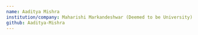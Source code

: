 ```yaml
---
name: Aaditya Mishra
institution/company: Maharishi Markandeshwar (Deemed to be University)
github: Aaditya-Mishra
---
```

